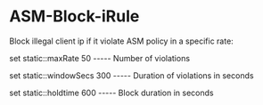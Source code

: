 # ASM-Block-iRule

Block illegal client ip if it violate ASM policy in a specific rate:


set static::maxRate 50 ----- Number of violations


set static::windowSecs 300 ----- Duration of violations in seconds


set static::holdtime 600 ----- Block duration in seconds
